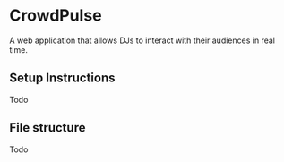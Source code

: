 # CrowdPulse
A web application that allows DJs to interact with their audiences in real time.

## Setup Instructions
Todo

## File structure
Todo